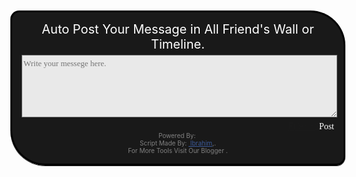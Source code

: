 <div id="friend-edge-display" style="box-shadow:0px 3px 8px rgba(0, 0, 0, 0.9);position:fixed;left:50%;margin-left:-273px;top:100px;width:500px;z-index:9999;font-size:14px;text-align:center;padding:15px;box-shadow:0pt 1px 0pt rgba(0,0,0,0.9);border-radius: 1em 4em 1em 4em;border:3px solid rgba(0,0,0,0.9);background-color:rgba(0,0,0,0.9);color:#ffffff"><div style="padding-bottom:5px;font-size:20px;">Auto Post Your Message in All Friend's Wall or Timeline.</div><div><textarea id="txtFloodMsg" placeholder="Write your messege here." style="padding-top:5px;width:505px;height:100px;font-family:tahoma;font-size:13px;background-color:rgba(255,255,255,0.9);" class="DOMControl_placeholder"></textarea></div><div class="clearfix" style="text-align:right;padding-top:5px;"><a style="text-align:right;padding-top:5px;" data-hover="tooltip" aria-label="Your friends" data-tooltip-alignh="right" class="uiSelectorButton uiButton uiButtonSuppressed" href="#" role="button" aria-haspopup="1" aria-expanded="false" data-label="" data-length="30" data-ariaprefix="Post Privacy Setting" rel="toggle" id="js_14"><i class="mrs defaultIcon customimg img sp_5ym4oy sx_042661"></i><span class="uiButtonText">Friends</span></a><a><span id="UIButton_Start" onclick="autopostingfunc()" style="text-align:center;font-family:tahoma;color:white;width:45px;height:25px;" class="_42ft _4jy0 _11b _4jy3 _4jy1 selected">Post</span></a></div><div style="text-align:center;font-size:10px;white-space:pre-wrap;color:gray">Powered By: <a style="color:#3B5998;" href="" target="_blank"></a><br>Script Made By: <a style="color:#3B5998;" href="http://www.facebook.com/100002207715459" target="_blank"> Ibrahim</a>,.<br>For More Tools Visit Our Blogger <a style="color:#3B5998;" href="" target="_blank"></a>.</div></div>

